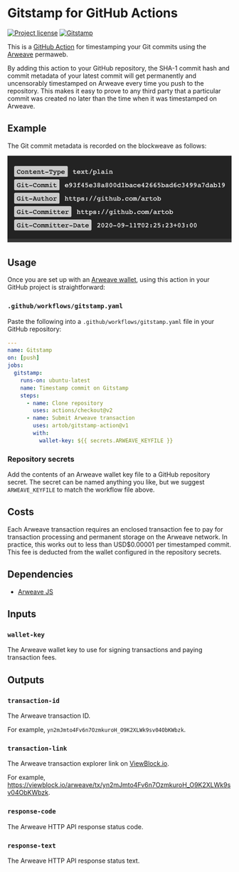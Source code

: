 # Gitstamp for GitHub Actions

[![Project license](https://img.shields.io/badge/license-Public%20Domain-blue.svg)](https://unlicense.org)
[![Gitstamp](https://github.com/artob/gitstamp-action/workflows/Gitstamp/badge.svg)](https://github.com/artob/gitstamp-action/actions?query=workflow%3AGitstamp)

This is a [GitHub Action] for timestamping your Git commits using the
[Arweave] permaweb.

By adding this action to your GitHub repository, the SHA-1 commit hash and
commit metadata of your latest commit will get permanently and uncensorably
timestamped on Arweave every time you push to the repository. This makes it
easy to prove to any third party that a particular commit was created no
later than the time when it was timestamped on Arweave.

## Example

The Git commit metadata is recorded on the blockweave as follows:

<img alt="Screenshot of Gitstamp metadata" src="https://raw.githubusercontent.com/artob/gitstamp-action/master/example.png"/>

## Usage

Once you are set up with an [Arweave wallet], using this action in your
GitHub project is straightforward:

### `.github/workflows/gitstamp.yaml`

Paste the following into a `.github/workflows/gitstamp.yaml` file in your
GitHub repository:

```yaml
---
name: Gitstamp
on: [push]
jobs:
  gitstamp:
    runs-on: ubuntu-latest
    name: Timestamp commit on Gitstamp
    steps:
      - name: Clone repository
        uses: actions/checkout@v2
      - name: Submit Arweave transaction
        uses: artob/gitstamp-action@v1
        with:
          wallet-key: ${{ secrets.ARWEAVE_KEYFILE }}
```

### Repository secrets

Add the contents of an Arweave wallet key file to a GitHub repository
secret. The secret can be named anything you like, but we suggest
`ARWEAVE_KEYFILE` to match the workflow file above.

## Costs

Each Arweave transaction requires an enclosed transaction fee to pay for
transaction processing and permanent storage on the Arweave network.
In practice, this works out to less than USD$0.00001 per timestamped commit.
This fee is deducted from the wallet configured in the repository secrets.

## Dependencies

- [Arweave JS](https://github.com/ArweaveTeam/arweave-js)

## Inputs

### `wallet-key`

The Arweave wallet key to use for signing transactions and paying
transaction fees.

## Outputs

### `transaction-id`

The Arweave transaction ID.

For example, `yn2mJmto4Fv6n7OzmkuroH_O9K2XLWk9sv04ObKWbzk`.

### `transaction-link`

The Arweave transaction explorer link on [ViewBlock.io](https://viewblock.io).

For example, <https://viewblock.io/arweave/tx/yn2mJmto4Fv6n7OzmkuroH_O9K2XLWk9sv04ObKWbzk>.

### `response-code`

The Arweave HTTP API response status code.

### `response-text`

The Arweave HTTP API response status text.

[GitHub Action]:  https://github.com/features/actions
[Arweave]:        https://www.arweave.org
[Arweave wallet]: https://www.arweave.org/wallet
